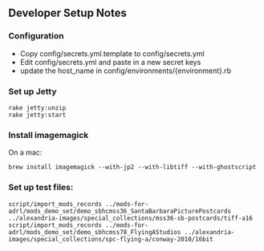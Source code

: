 ## Developer Setup Notes

### Configuration
  * Copy config/secrets.yml.template to config/secrets.yml
  * Edit config/secrets.yml and paste in a new secret keys
  * update the host\_name in config/environments/{environment}.rb

### Set up Jetty

```
rake jetty:unzip
rake jetty:start
```

### Install imagemagick

On a mac:
```
brew install imagemagick --with-jp2 --with-libtiff --with-ghostscript
```

### Set up test files:

```
script/import_mods_records ../mods-for-adrl/mods_demo_set/demo_sbhcmss36_SantaBarbaraPicturePostcards ../alexandria-images/special_collections/mss36-sb-postcards/tiff-a16
script/import_mods_records ../mods-for-adrl/mods_demo_set/demo_sbhcmss78_FlyingAStudios ../alexandria-images/special_collections/spc-flying-a/conway-2010/16bit
```

